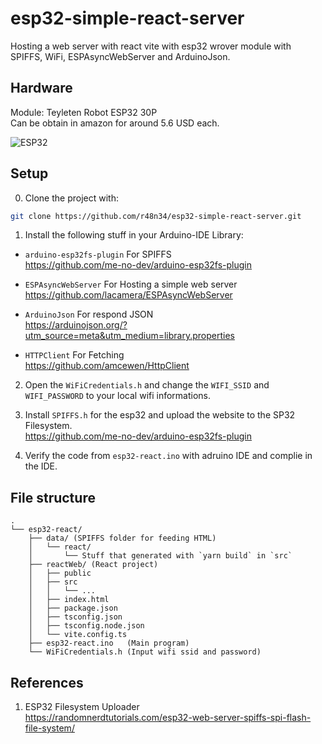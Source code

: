 # esp32-simple-react-server

Hosting a web server with react vite with esp32 wrover module with SPIFFS, WiFi, ESPAsyncWebServer and ArduinoJson.

## Hardware

Module: Teyleten Robot ESP32 30P  
Can be obtain in amazon for around 5.6 USD each.

![ESP32](https://m.media-amazon.com/images/I/71T9th3I59L._AC_SL1500_.jpg)

## Setup

0. Clone the project with:
```bash
git clone https://github.com/r48n34/esp32-simple-react-server.git
```

1. Install the following stuff in your Arduino-IDE Library:    

- `arduino-esp32fs-plugin` For SPIFFS  
https://github.com/me-no-dev/arduino-esp32fs-plugin  

- `ESPAsyncWebServer` For Hosting a simple web server  
https://github.com/lacamera/ESPAsyncWebServer  

- `ArduinoJson` For respond JSON  
https://arduinojson.org/?utm_source=meta&utm_medium=library.properties  

- `HTTPClient` For Fetching  
https://github.com/amcewen/HttpClient  

2. Open the `WiFiCredentials.h` and change the `WIFI_SSID` and `WIFI_PASSWORD` to your local wifi informations.  

3. Install `SPIFFS.h` for the esp32 and upload the website to the SP32 Filesystem.    
https://github.com/me-no-dev/arduino-esp32fs-plugin  

4. Verify the code from `esp32-react.ino` with adruino IDE and complie in the IDE.

## File structure
```
.
└── esp32-react/
    ├── data/ (SPIFFS folder for feeding HTML)
    │   └── react/
    │       └── Stuff that generated with `yarn build` in `src`
    ├── reactWeb/ (React project)
    │   ├── public
    │   ├── src
    │   │   └── ...
    │   ├── index.html
    │   ├── package.json
    │   ├── tsconfig.json
    │   ├── tsconfig.node.json
    │   └── vite.config.ts
    ├── esp32-react.ino   (Main program)
    └── WiFiCredentials.h (Input wifi ssid and password)
```

## References
1. ESP32 Filesystem Uploader  
https://randomnerdtutorials.com/esp32-web-server-spiffs-spi-flash-file-system/  